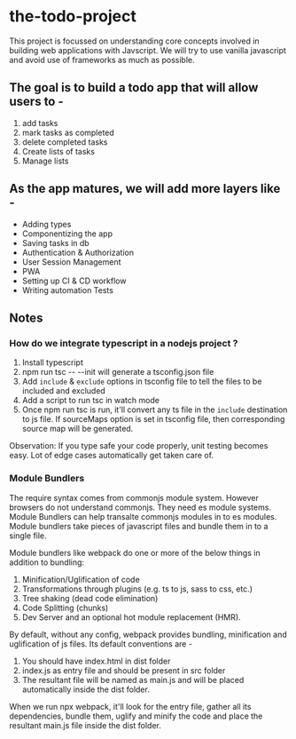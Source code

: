 # the-todo-project

This project is focussed on understanding core concepts involved in building web applications with Javscript.
We will try to use vanilla javascript and avoid use of frameworks as much as possible.

## The goal is to build a todo app that will allow users to -
1) add tasks
2) mark tasks as completed
3) delete completed tasks
4) Create lists of tasks
5) Manage lists

## As the app matures, we will add more layers like -
- Adding types
- Componentizing the app
- Saving tasks in db
- Authentication & Authorization
- User Session Management
- PWA
- Setting up CI & CD workflow
- Writing automation Tests

## Notes

### How do we integrate typescript in a nodejs project ?

1) Install typescript
2) npm run tsc -- --init will generate a tsconfig.json file
3) Add `include` & `exclude` options in tsconfig file to tell the files to be included and excluded
4) Add a script to run tsc in watch mode
5) Once npm run tsc is run, it'll convert any ts file in the `include` destination to js file. If sourceMaps option is set
    in tsconfig file, then corresponding source map will be generated.

Observation:
If you type safe your code properly, unit testing becomes easy. Lot of edge cases automatically get taken care of.

### Module Bundlers

The require syntax comes from commonjs module system. However browsers do not understand commonjs. They need es module systems. Module Bundlers
can help transalte commonjs modules in to es modules. Module bundlers take pieces of javascript files and bundle them in to a single file.

Module bundlers like webpack do one or more of the below things in addition to bundling:

1) Minification/Uglification of code
2) Transformations through plugins (e.g. ts to js, sass to css, etc.)
3) Tree shaking (dead code elimination)
3) Code Splitting (chunks)
4) Dev Server and an optional hot module replacement (HMR).

By default, without any config, webpack provides bundling, minification and uglification of js files.
Its default conventions are -

1) You should have index.html in dist folder
2) index.js as entry file and should be present in src folder
3) The resultant file will be named as main.js and will be placed automatically inside the dist folder.

When we run npx webpack, it'll look for the entry file, gather all its dependencies, bundle them, uglify and minify the code and
place the resultant main.js file inside the dist folder.